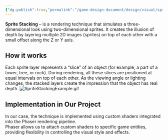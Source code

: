 ```yaml
---
{"dg-publish":true,"permalink":"/game-design-document/design/visual/sprite-stacking/"}
---
```


**Sprite Stacking**  – is a rendering technique that simulates a three-dimensional look using two-dimensional sprites. It creates the illusion of depth by layering multiple 2D images (sprites) on top of each other with a small offset along the Z or Y axis.
## How it works
Each sprite layer represents a “slice” of an object (for example, a part of a tower, tree, or rock). During rendering, all these slices are positioned at equal intervals on top of each other. As the viewing angle or lighting changes, the stacked layers create the impression that the object has real depth.
![SpriteStackingExample.gif](/img/user/Game%20Design%20Document/Images/Examples/SpriteStackingExample.gif)
## Implementation in Our Project
In our case, the technique is implemented using custom shaders integrated into the Phaser rendering pipeline.  
Phaser allows us to attach custom shaders to specific game entities, providing flexibility in controlling the visual style and effects.